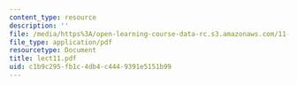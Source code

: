 ```yaml
---
content_type: resource
description: ''
file: /media/https%3A/open-learning-course-data-rc.s3.amazonaws.com/11-947-history-and-theory-of-historic-preservation-spring-2007/c1b9c295fb1c4db4c4449391e5151b99_lect11.pdf
file_type: application/pdf
resourcetype: Document
title: lect11.pdf
uid: c1b9c295-fb1c-4db4-c444-9391e5151b99
---
```

